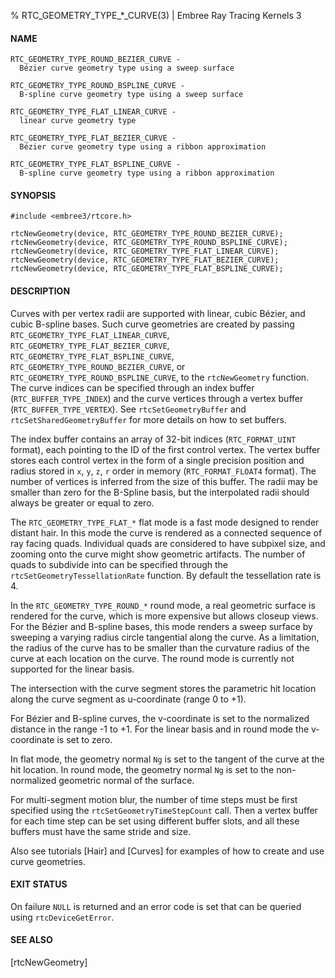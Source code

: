 % RTC_GEOMETRY_TYPE_*_CURVE(3) | Embree Ray Tracing Kernels 3

#### NAME

    RTC_GEOMETRY_TYPE_ROUND_BEZIER_CURVE -
      Bézier curve geometry type using a sweep surface

    RTC_GEOMETRY_TYPE_ROUND_BSPLINE_CURVE -
      B-spline curve geometry type using a sweep surface
    
    RTC_GEOMETRY_TYPE_FLAT_LINEAR_CURVE -
      linear curve geometry type

    RTC_GEOMETRY_TYPE_FLAT_BEZIER_CURVE -
      Bézier curve geometry type using a ribbon approximation

    RTC_GEOMETRY_TYPE_FLAT_BSPLINE_CURVE - 
      B-spline curve geometry type using a ribbon approximation

#### SYNOPSIS

    #include <embree3/rtcore.h>

    rtcNewGeometry(device, RTC_GEOMETRY_TYPE_ROUND_BEZIER_CURVE);
    rtcNewGeometry(device, RTC_GEOMETRY_TYPE_ROUND_BSPLINE_CURVE);
    rtcNewGeometry(device, RTC_GEOMETRY_TYPE_FLAT_LINEAR_CURVE);
    rtcNewGeometry(device, RTC_GEOMETRY_TYPE_FLAT_BEZIER_CURVE);
    rtcNewGeometry(device, RTC_GEOMETRY_TYPE_FLAT_BSPLINE_CURVE);

#### DESCRIPTION

Curves with per vertex radii are supported with linear, cubic Bézier,
and cubic B-spline bases. Such curve geometries are created by passing
`RTC_GEOMETRY_TYPE_FLAT_LINEAR_CURVE`,
`RTC_GEOMETRY_TYPE_FLAT_BEZIER_CURVE`,
`RTC_GEOMETRY_TYPE_FLAT_BSPLINE_CURVE`,
`RTC_GEOMETRY_TYPE_ROUND_BEZIER_CURVE`, or
`RTC_GEOMETRY_TYPE_ROUND_BSPLINE_CURVE`, to the `rtcNewGeometry`
function. The curve indices can be specified through an index buffer
(`RTC_BUFFER_TYPE_INDEX`) and the curve vertices through a vertex
buffer (`RTC_BUFFER_TYPE_VERTEX`). See `rtcSetGeometryBuffer` and
`rtcSetSharedGeometryBuffer` for more details on how to set
buffers.

The index buffer contains an array of 32-bit indices (`RTC_FORMAT_UINT`
format), each pointing to the ID of the first control vertex. The
vertex buffer stores each control vertex in the form of a single
precision position and radius stored in `x`, `y`, `z`, `r` order in
memory (`RTC_FORMAT_FLOAT4` format). The number of vertices is inferred
from the size of this buffer. The radii may be smaller than zero for the
B-Spline basis, but the interpolated radii should always be greater or
equal to zero.

The `RTC_GEOMETRY_TYPE_FLAT_*` flat mode is a fast mode designed to
render distant hair. In this mode the curve is rendered as a connected
sequence of ray facing quads. Individual quads are considered to have
subpixel size, and zooming onto the curve might show geometric
artifacts. The number of quads to subdivide into can be specified
through the `rtcSetGeometryTessellationRate` function. By default the
tessellation rate is 4.

In the `RTC_GEOMETRY_TYPE_ROUND_*` round mode, a real geometric
surface is rendered for the curve, which is more expensive but allows
closeup views. For the Bézier and B-spline bases, this mode renders a
sweep surface by sweeping a varying radius circle tangential along the
curve. As a limitation, the radius of the curve has to be smaller than
the curvature radius of the curve at each location on the curve. The
round mode is currently not supported for the linear basis.

The intersection with the curve segment stores the parametric hit
location along the curve segment as u-coordinate (range 0 to +1).

For Bézier and B-spline curves, the v-coordinate is set to the
normalized distance in the range -1 to +1. For the linear basis and in
round mode the v-coordinate is set to zero.

In flat mode, the geometry normal `Ng` is set to the tangent of the
curve at the hit location. In round mode, the geometry normal `Ng` is
set to the non-normalized geometric normal of the surface.

For multi-segment motion blur, the number of time steps must be first
specified using the `rtcSetGeometryTimeStepCount` call. Then a vertex
buffer for each time step can be set using different buffer slots, and
all these buffers must have the same stride and size.

Also see tutorials [Hair] and [Curves] for examples of how to create and
use curve geometries.

#### EXIT STATUS

On failure `NULL` is returned and an error code is set that can be
queried using `rtcDeviceGetError`.

#### SEE ALSO

[rtcNewGeometry]
